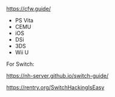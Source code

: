 <https://cfw.guide/>

- PS Vita
- CEMU
- iOS
- DSi
- 3DS
- Wii U

For Switch:

<https://nh-server.github.io/switch-guide/>

<https://rentry.org/SwitchHackingIsEasy>